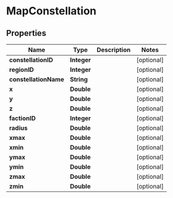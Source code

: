 
# MapConstellation

## Properties
Name | Type | Description | Notes
------------ | ------------- | ------------- | -------------
**constellationID** | **Integer** |  |  [optional]
**regionID** | **Integer** |  |  [optional]
**constellationName** | **String** |  |  [optional]
**x** | **Double** |  |  [optional]
**y** | **Double** |  |  [optional]
**z** | **Double** |  |  [optional]
**factionID** | **Integer** |  |  [optional]
**radius** | **Double** |  |  [optional]
**xmax** | **Double** |  |  [optional]
**xmin** | **Double** |  |  [optional]
**ymax** | **Double** |  |  [optional]
**ymin** | **Double** |  |  [optional]
**zmax** | **Double** |  |  [optional]
**zmin** | **Double** |  |  [optional]



